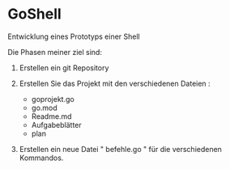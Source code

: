 # GoShell
Entwicklung eines Prototyps einer Shell 

Die Phasen meiner ziel sind:

1) Erstellen ein git Repository
2) Erstellen Sie das Projekt mit den verschiedenen Dateien :
   - goprojekt.go
   - go.mod
   - Readme.md
   - Aufgabeblätter
   - plan

3) Erstellen ein neue Datei " befehle.go " für die verschiedenen Kommandos.
